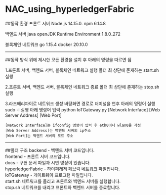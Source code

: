 # NAC_using_hyperledgerFabric
##동작 환경
프론트 서버
Node.js 	14.15.0.
npm       	6.14.8

백엔드 서버
java 	openJDK Runtime Environment 1.8.0_272

블록체인 네트워크
go		1.15.4
docker 	20.10.0
***
##동작 방식
위에 제시한 모든 환경을 설치 후 아래의 명령을 따르면 됨

1.프론트 서버, 백엔드 서버, 블록체인 네트워크 실행 
   폴더 최 상단에 존재하는 start.sh 실행

2.프론트 서버, 백엔드 서버, 블록체인 네트워크 종료
   폴더 최 상단에 존재하는 stop.sh 실행


3.라즈베리파이로 네트워크 생성
바탕화면 경로로 터미널을 연후 아래의 명령어 실행
sudo -i 실행 아래 명령어 입력
python IoTGateway.py [Network Interface] [Web Server Address] [Web Port]

	[Network Interface]는 ifconfig 명렁어 입력 후 eth0이나 wlan0을 작성
	[Web Server Address]는 백엔드 서버의 ip주소
	[Web Port]는 백엔드 서버의 포트 주소
***
##폴더 구조
backend - 백엔드 서버 코드입니다.  
frontend - 프론트 서버 코드입니다.  
docs - 구현 문서 파일과 시연 영상이 있습니다.  
hyperledgerFabric - 하이퍼레저 페브릭 네트워크 파일입니다.  
IoTGateway - 게이트웨이 프로그램 파일입니다.  
start.sh 네트워크를 올리고 프론트와 백엔드 서버를 실행합니다.  
stop.sh 네트워크를 내리고 프론트와 백엔드 서버를 종료합니다.  
